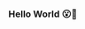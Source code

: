 ### Hello World :open_mouth::tada:

<!--
**agila5/agila5** is a ✨ _special_ ✨ repository because its `README.md` (this file) appears on your GitHub profile.
A small test
Here are some ideas to get you started:

- 🔭 I’m currently working on ...
- 🌱 I’m currently learning ...
- 👯 I’m looking to collaborate on ...
- 🤔 I’m looking for help with ...
- 💬 Ask me about ...
- 📫 How to reach me: ...
- 😄 Pronouns: ...
- ⚡ Fun fact: ...
-->
